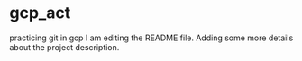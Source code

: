 # gcp_act
practicing git in gcp
I am editing the README file. Adding some more details about the project description.
